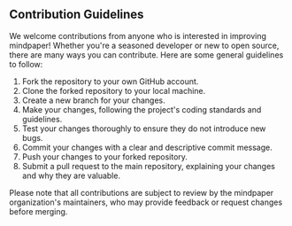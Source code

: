 ## Contribution Guidelines

We welcome contributions from anyone who is interested in improving mindpaper! Whether you're a seasoned developer or new to open source, there are many ways you can contribute. Here are some general guidelines to follow:

1. Fork the repository to your own GitHub account.
2. Clone the forked repository to your local machine.
3. Create a new branch for your changes.
4. Make your changes, following the project's coding standards and guidelines.
5. Test your changes thoroughly to ensure they do not introduce new bugs.
6. Commit your changes with a clear and descriptive commit message.
7. Push your changes to your forked repository.
8. Submit a pull request to the main repository, explaining your changes and why they are valuable.

Please note that all contributions are subject to review by the mindpaper organization's maintainers, who may provide feedback or request changes before merging.